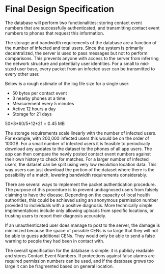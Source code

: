 # Final Design Specification

The database will perform two functionalities: storing contact event numbers that are successfully authenticated, and transmitting contact event numbers to phones that request this information.

The storage and bandwidth requirements of the database are a function of the number of infected and total users. Since the system is primarily decentralized, the server is used to pass messages but not to perform comparisons. This prevents anyone with access to the server from inferring the network structure and potentially user identities. For a small to mid-sized user base, every packet from an infected user can be transmitted to every other user.

Below is a rough estimate of the log file size for a single user:

* 50 bytes per contact event
* 3 nearby phones at a time
* Measurement every 5 minutes
* Active 12 hours a day
* Storage for 21 days

50\*3\*60/5\*12\*21 = 0.45 MB

The storage requirements scale linearly with the number of infected users. For example, with 200,000 infected users this would be on the order of 100GB. For a small number of infected users it is feasible to periodically download any updates to the dataset to the phones of all app users. The app can then compare the newly posted contact event numbers against their own history to check for matches. For a larger number of infected users, the dataset can be split using very low resolution location data. This way users can just download the portion of the dataset where there is the possibility of a match, lowering bandwidth requirements considerably.

There are several ways to implement the packet authentication procedure. The purpose of this procedure is to prevent undiagnosed users from falsely claiming to have the disease. Depending on the capacity of local health authorities, this could be achieved using an anonymous permission number provided to individuals with a positive diagnosis. More technically simple implementations include only allowing uploads from specific locations, or trusting users to report their diagnosis accurately.

If an unauthenticated user does manage to post to the server, the damage is minimized because the space of possible CENs is so large that they will not be able to guess additional CENs. They would only be able to send a false warning to people they had been in contact with.

The overall specification for the database is simple: it is publicly readable and stores Contact Event Numbers. If protections against false alarms are required permission numbers can be used, and if the database grows too large it can be fragmented based on general location.
